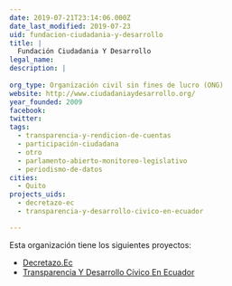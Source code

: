 ```yaml
---
date: 2019-07-21T23:14:06.000Z
date_last_modified: 2019-07-23
uid: fundacion-ciudadania-y-desarrollo
title: |
  Fundación Ciudadania Y Desarrollo
legal_name: 
description: |
  
org_type: Organización civil sin fines de lucro (ONG)
website: http://www.ciudadaniaydesarrollo.org/
year_founded: 2009
facebook: 
twitter: 
tags:
  - transparencia-y-rendicion-de-cuentas
  - participación-ciudadana
  - otro
  - parlamento-abierto-monitoreo-legislativo
  - periodismo-de-datos
cities: 
  - Quito
projects_uids:
  - decretazo-ec
  - transparencia-y-desarrollo-civico-en-ecuador

---
```


Esta organización tiene los siguientes proyectos:

- [Decretazo.Ec](/proyectos/decretazo-ec)
- [Transparencia Y Desarrollo Cívico En Ecuador](/proyectos/transparencia-y-desarrollo-civico-en-ecuador)
